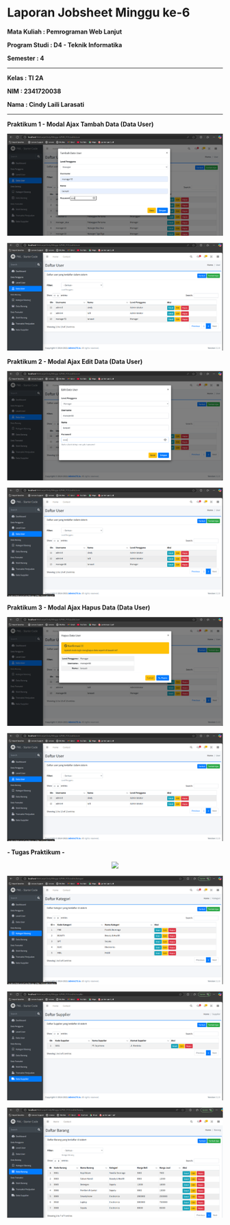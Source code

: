 # Laporan Jobsheet Minggu ke-6
<b>Mata Kuliah : Pemrograman Web Lanjut</b></p>
<b>Program Studi : D4 - Teknik Informatika</b></p>
<b>Semester : 4</b>
<hr>
<b>Kelas : TI 2A</b></p>
<b>NIM : 2341720038</b></p>
<b>Nama : Cindy Laili Larasati</b>
<hr>

<b>Praktikum 1 - Modal Ajax Tambah Data (Data User)<b>
<p align="center">
    <img src="Gambar/P1_1.png"></p>
    <p align="center">
    <img src="Gambar/P1_2.png"></p>

<b>Praktikum 2 - Modal Ajax Edit Data (Data User)</b></p>
<p align="center">
    <img src="Gambar/P2_1.png"></p>
    <p align="center">
    <img src="Gambar/P2_2.png"></p>
    
<b>Praktikum 3 - Modal Ajax Hapus Data (Data User)</b></p>
<p align="center">
    <img src="Gambar/P3_1.png"></p>
    <p align="center">
    <img src="Gambar/P3_2.png"></p>

<b>- Tugas Praktikum -</b></p>
<p align="center">
    <img src="Gambar/P1.png"></p>
<p align="center">
    <img src="Gambar/T2.png"></p>
<p align="center">
    <img src="Gambar/T3.png"></p>
<p align="center">
    <img src="Gambar/T4.png"></p>
